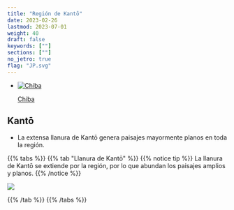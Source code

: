 ```yaml
---
title: "Región de Kantō"
date: 2023-02-26
lastmod: 2023-07-01
weight: 40
draft: false
keywords: [""]
sections: [""]
no_jetro: true
flag: "JP.svg"
---
```


<ul class="flag-list-japan">
    <li data-nav-id="https://geopinning.space/rule/asia/japan/kanto/chiba/" title="Chiba" class="">
        <p><a href="https://geopinning.space/rule/asia/japan/kanto/chiba/" class="flag-link">
            <img src="https://geopinning.space/flags/Osaka.svg" alt="Chiba" class="flag-img-link" oncontextmenu="return false;"></a></p>
        <p><a href="https://geopinning.space/rule/asia/japan/kanto/chiba/" class="flag-link">Chiba</a></p>
    </li>
</ul>

<div class="main-desciption country-description">
    <h2 class="section-title">Kantō</h2>
    <ul class="rule-list">
         <li>La extensa llanura de Kantō genera paisajes mayormente planos en toda la región.</li>
    </ul>
</div>

{{% tabs %}}
{{% tab "Llanura de Kantō" %}}
{{% notice tip %}}
La llanura de Kantō se extiende por la región, por lo que abundan los paisajes amplios y planos.
{{% /notice %}}

<div class="googlemap-if">
<img src="/rule/asia/japan/kanto/kanto_railway_ryugasaki_line_0.jpg">
</div>

{{% /tab %}}
{{% /tabs %}}
